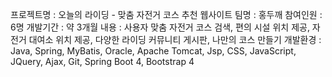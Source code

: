 프로젝트명 : 오늘의 라이딩 - 맞춤 자전거 코스 추천 웹사이트
팀명 : 홍두깨
참여인원 : 6명
개발기간 : 약 3개월
내용 : 사용자 맞춤 자전거 코스 검색, 편의 시설 위치 제공, 자전거 대여소 위치 제공, 다양한 라이딩 커뮤니티 게시판, 나만의 코스 만들기
개발환경 : Java, Spring, MyBatis, Oracle, Apache Tomcat, Jsp, CSS, JavaScript, JQuery, Ajax, Git, Spring Boot 4, Bootstrap 4
